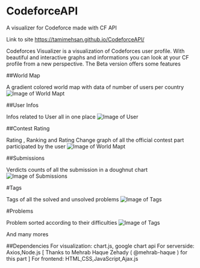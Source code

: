 # CodeforceAPI
A visualizer for Codeforce made with CF API

Link to site https://tamimehsan.github.io/CodeforceAPI/

Codeforces Visualizer is a visualization of Codeforces user profile. With beautiful and interactive graphs and informations you can look at your CF profile from a new perspective. The Beta version offers some features

##World Map

A gradient colored world map with data of number of users per country
![Image of World Mapt](https://github.com/TamimEhsan/CodeforceAPI/blob/master/images/CFAPI1.PNG)

##User Infos

Infos related to User all in one place
![Image of User](https://github.com/TamimEhsan/CodeforceAPI/blob/master/images/CFAPI6.PNG)

##Contest Rating

Rating , Ranking and Rating Change graph of all the official contest part participated by the user
![Image of World Mapt](https://github.com/TamimEhsan/CodeforceAPI/blob/master/images/CFAPI3.gif)

##Submissions

Verdicts counts of all the submission in a doughnut chart
![Image of Submissions](https://github.com/TamimEhsan/CodeforceAPI/blob/master/images/CFAPI7.PNG)

#Tags

Tags of all the solved and unsolved problems
![Image of Tags](https://github.com/TamimEhsan/CodeforceAPI/blob/master/images/CFAPI8.PNG)

#Problems

Problem sorted according to their difficulties
![Image of Tags](https://github.com/TamimEhsan/CodeforceAPI/blob/master/images/CFAPI5.PNG)

And many mores

##Dependencies
For visualization: chart.js, google chart api
For serverside: Axios,Node.js [ Thanks to Mehrab Haque Zehady ( @mehrab-haque ) for this part ]
For frontend: HTML,CSS,JavaScript,Ajax.js
